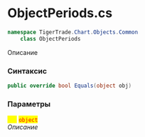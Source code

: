 
# ObjectPeriods.cs
```csharp
namespace TigerTrade.Chart.Objects.Common  
    class ObjectPeriods
```

Описание

### Синтаксис
```csharp
public override bool Equals(object obj)
```

### Параметры  
<mark style="color:yellow;">**`obj`**</mark> <mark style="color:red;">`object`</mark>  
 *Описание*  
  

                    
                    